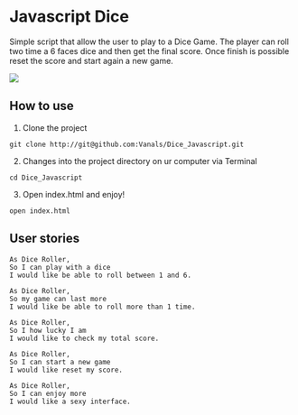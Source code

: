 # Javascript Dice

Simple script that allow the user to play to a Dice Game. The player can roll two time a 6 faces dice and then get the final score.
Once finish is possible reset the score and start again a new game.


![](https://image.ibb.co/jNrG5H/Screen_Shot_2018_03_17_at_22_17_53.png)

## How to use

1) Clone the project
```
git clone http://git@github.com:Vanals/Dice_Javascript.git
```
2) Changes into the project directory on ur computer via Terminal
```
cd Dice_Javascript
```
3) Open index.html and enjoy!
```
open index.html
```

## User stories

```
As Dice Roller,
So I can play with a dice
I would like be able to roll between 1 and 6.
```

```
As Dice Roller,
So my game can last more
I would like be able to roll more than 1 time.
```

```
As Dice Roller,
So I how lucky I am
I would like to check my total score.
```

```
As Dice Roller,
So I can start a new game
I would like reset my score.
```

```
As Dice Roller,
So I can enjoy more
I would like a sexy interface.
```
